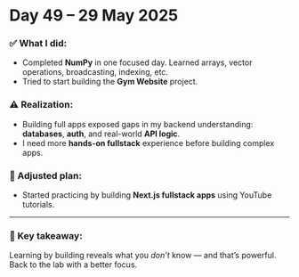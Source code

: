 # Day 49 – 29 May 2025

### ✅ What I did:
- Completed **NumPy** in one focused day. Learned arrays, vector operations, broadcasting, indexing, etc.
- Tried to start building the **Gym Website** project.

### ⚠️ Realization:
- Building full apps exposed gaps in my backend understanding: **databases**, **auth**, and real-world **API logic**.
- I need more **hands-on fullstack** experience before building complex apps.

### 🔁 Adjusted plan:
- Started practicing by building **Next.js fullstack apps** using YouTube tutorials.

---

### 🧠 Key takeaway:
Learning by building reveals what you *don’t* know — and that’s powerful. Back to the lab with a better focus.
